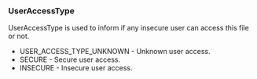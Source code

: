 ### UserAccessType
UserAccessType is used to inform if any insecure user can
access this file or not.

- USER_ACCESS_TYPE_UNKNOWN - Unknown user access.
- SECURE - Secure user access.
- INSECURE - Insecure user access.
